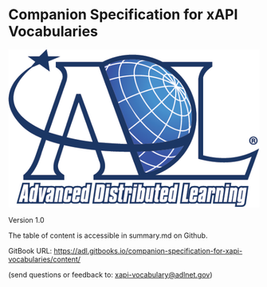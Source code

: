 # Companion Specification for xAPI Vocabularies


![logo](assets/logo.png)


Version 1.0 

The table of content is accessible in summary.md on Github.

GitBook URL: https://adl.gitbooks.io/companion-specification-for-xapi-vocabularies/content/

(send questions or feedback to: [xapi-vocabulary@adlnet.gov](mailto:xapi-vocabulary@adlnet.gov))
